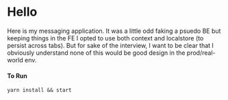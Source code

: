 # Hello

Here is my messaging application. It was a little odd faking a psuedo BE but keeping things in the FE I opted to use both context and localstore (to persist across tabs). But for sake of the interview, I want to be clear that I obviously understand none of this would be good design in the prod/real-world env. 

#### To Run

```
yarn install && start
```